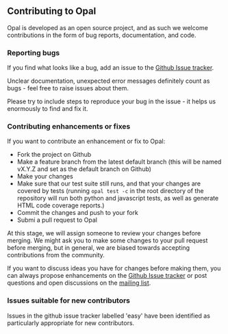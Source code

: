 ## Contributing to Opal

Opal is developed as an open source project, and as such we welcome contributions in the form of bug reports, documentation, and code.

### Reporting bugs

If you find what looks like a bug, add an issue to the [Github Issue tracker](http://github.com/opal/issues).

Unclear documentation, unexpected error messages definitely count as bugs - feel free to raise issues about them.

Please try to include steps to reproduce your bug in the issue - it helps us enormously to find and fix it.

### Contributing enhancements or fixes

If you want to contribute an enhancement or fix to Opal:

* Fork the project on Github
* Make a feature branch from the latest default branch (this will be named vX.Y.Z and set as the default branch on Github)
* Make your changes
* Make sure that our test suite still runs, and that your changes are covered by tests (running `opal test -c` in the root directory of the repository will
run both python and javascript tests, as well as generate HTML code coverage reports.)
* Commit the changes and push to your fork
* Submi a pull request to Opal

At this stage, we will assign someone to review your changes before merging. We might ask you to make some changes to your pull request before
merging, but in general, we are biased towards accepting contributions from the community.

If you want to discuss ideas you have for changes before making them, you can always propose enhancements on
the [Github Issue tracker](http://github.com/opal/issues) or post questions and open discussions on the
[mailing list](https://groups.google.com/forum/?ohc-dev#!forum/ohc-opal).

### Issues suitable for new contributors

Issues in the github issue tracker labelled 'easy' have been identified as particularly appropriate for new contributors.
